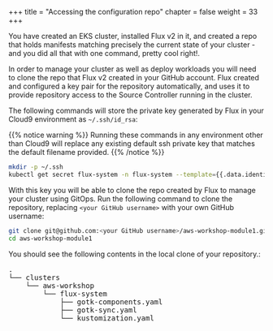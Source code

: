 +++
title = "Accessing the configuration repo"
chapter = false
weight = 33
+++

You have created an EKS cluster, installed Flux v2 in it, and created a repo that holds manifests matching precisely the current state of your cluster -and you did all that with one command, pretty cool right!.

In order to manage your cluster as well as deploy workloads you will need to clone the repo that Flux v2 created in your GitHub account. Flux created and configured a key pair for the repository automatically, and uses it to provide repository access to the Source Controller running in the cluster.

The following commands will store the private key generated by Flux in your Cloud9 environment as `~/.ssh/id_rsa`:

{{% notice warning %}}
Running these commands in any environment other than Cloud9 will replace any existing default ssh private key that matches the default filename provided. 
{{% /notice %}}

```bash
mkdir -p ~/.ssh
kubectl get secret flux-system -n flux-system --template={{.data.identity}} | base64 -d > ~/.ssh/id_rsa
```

With this key you will be able to clone the repo created by Flux to manage your cluster using GitOps. Run the following command to clone the repository, replacing `<your GitHub username>` with your own GitHub username:

```bash
git clone git@github.com:<your GitHub username>/aws-workshop-module1.git
cd aws-workshop-module1
```

You should see the following contents in the local clone of your repository.:

<pre>
.
└── clusters
    └── aws-workshop
        └── flux-system
            ├── gotk-components.yaml
            ├── gotk-sync.yaml
            └── kustomization.yaml
</pre>
